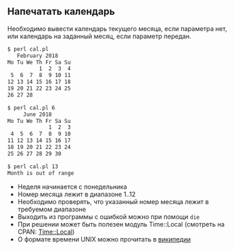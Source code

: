## Напечатать календарь

Необходимо вывести календарь текущего месяца, если параметра нет, или календарь на заданный месяц, если параметр передан.

```sh
$ perl cal.pl
   February 2018
Mo Tu We Th Fr Sa Su
          1  2  3  4
 5  6  7  8  9 10 11
12 13 14 15 16 17 18
19 20 21 22 23 24 25
26 27 28

$ perl cal.pl 6
     June 2018
Mo Tu We Th Fr Sa Su
             1  2  3
 4  5  6  7  8  9 10
11 12 13 14 15 16 17
18 19 20 21 22 23 24
25 26 27 28 29 30

$ perl cal.pl 13
Month is out of range
```

* Неделя начинается с понедельника
* Номер месяца лежит в диапазоне 1..12
* Необходимо проверять, что указанный номер месяца лежит в требуемом диапазоне
* Выходить из программы с ошибкой можно при помощи `die`
* При решении может быть полезен модуль Time::Local (смотреть на CPAN: [Time::Local](https://metacpan.org/pod/Time::Local))
* О формате времени UNIX можно прочитать в [википедии](https://ru.wikipedia.org/wiki/UNIX-%D0%B2%D1%80%D0%B5%D0%BC%D1%8F)

